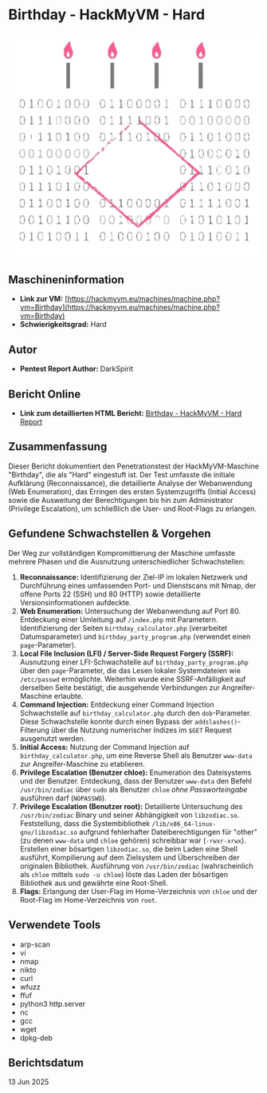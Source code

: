 # Birthday - HackMyVM - Hard

![Birthday HackMyVM Icon](Birthday.png)

## Maschineninformation

*   **Link zur VM:** [https://hackmyvm.eu/machines/machine.php?vm=Birthday](https://hackmyvm.eu/machines/machine.php?vm=Birthday)
*   **Schwierigkeitsgrad:** Hard

## Autor

*   **Pentest Report Author:** DarkSpirit

## Bericht Online

*   **Link zum detaillierten HTML Bericht:** [Birthday - HackMyVM - Hard Report](https://alientec1908.github.io/Birthday_HackMyVM_Hard/)

## Zusammenfassung

Dieser Bericht dokumentiert den Penetrationstest der HackMyVM-Maschine "Birthday", die als "Hard" eingestuft ist. Der Test umfasste die initiale Aufklärung (Reconnaissance), die detaillierte Analyse der Webanwendung (Web Enumeration), das Erringen des ersten Systemzugriffs (Initial Access) sowie die Ausweitung der Berechtigungen bis hin zum Administrator (Privilege Escalation), um schließlich die User- und Root-Flags zu erlangen.

## Gefundene Schwachstellen & Vorgehen

Der Weg zur vollständigen Kompromittierung der Maschine umfasste mehrere Phasen und die Ausnutzung unterschiedlicher Schwachstellen:

1.  **Reconnaissance:** Identifizierung der Ziel-IP im lokalen Netzwerk und Durchführung eines umfassenden Port- und Dienstscans mit Nmap, der offene Ports 22 (SSH) und 80 (HTTP) sowie detaillierte Versionsinformationen aufdeckte.
2.  **Web Enumeration:** Untersuchung der Webanwendung auf Port 80. Entdeckung einer Umleitung auf `/index.php` mit Parametern. Identifizierung der Seiten `birthday_calculator.php` (verarbeitet Datumsparameter) und `birthday_party_program.php` (verwendet einen `page`-Parameter).
3.  **Local File Inclusion (LFI) / Server-Side Request Forgery (SSRF):** Ausnutzung einer LFI-Schwachstelle auf `birthday_party_program.php` über den `page`-Parameter, die das Lesen lokaler Systemdateien wie `/etc/passwd` ermöglichte. Weiterhin wurde eine SSRF-Anfälligkeit auf derselben Seite bestätigt, die ausgehende Verbindungen zur Angreifer-Maschine erlaubte.
4.  **Command Injection:** Entdeckung einer Command Injection Schwachstelle auf `birthday_calculator.php` durch den `dob`-Parameter. Diese Schwachstelle konnte durch einen Bypass der `addslashes()`-Filterung über die Nutzung numerischer Indizes im `$GET` Request ausgenutzt werden.
5.  **Initial Access:** Nutzung der Command Injection auf `birthday_calculator.php`, um eine Reverse Shell als Benutzer `www-data` zur Angreifer-Maschine zu etablieren.
6.  **Privilege Escalation (Benutzer chloe):** Enumeration des Dateisystems und der Benutzer. Entdeckung, dass der Benutzer `www-data` den Befehl `/usr/bin/zodiac` über `sudo` als Benutzer `chloe` *ohne Passworteingabe* ausführen darf (`NOPASSWD`).
7.  **Privilege Escalation (Benutzer root):** Detaillierte Untersuchung des `/usr/bin/zodiac` Binary und seiner Abhängigkeit von `libzodiac.so`. Feststellung, dass die Systembibliothek `/lib/x86_64-linux-gnu/libzodiac.so` aufgrund fehlerhafter Dateiberechtigungen für "other" (zu denen `www-data` und `chloe` gehören) schreibbar war (`-rwxr-xrwx`). Erstellen einer bösartigen `libzodiac.so`, die beim Laden eine Shell ausführt, Kompilierung auf dem Zielsystem und Überschreiben der originalen Bibliothek. Ausführung von `/usr/bin/zodiac` (wahrscheinlich als `chloe` mittels `sudo -u chloe`) löste das Laden der bösartigen Bibliothek aus und gewährte eine Root-Shell.
8.  **Flags:** Erlangung der User-Flag im Home-Verzeichnis von `chloe` und der Root-Flag im Home-Verzeichnis von `root`.

## Verwendete Tools

*   arp-scan
*   vi
*   nmap
*   nikto
*   curl
*   wfuzz
*   ffuf
*   python3 http.server
*   nc
*   gcc
*   wget
*   dpkg-deb

## Berichtsdatum

13 Jun 2025
